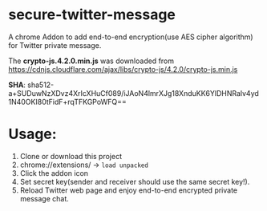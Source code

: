 # secure-twitter-message
A chrome Addon to add end-to-end encryption(use AES cipher algorithm) for Twitter private message.

The **crypto-js.4.2.0.min.js** was downloaded from https://cdnjs.cloudflare.com/ajax/libs/crypto-js/4.2.0/crypto-js.min.js

**SHA**: sha512-a+SUDuwNzXDvz4XrIcXHuCf089/iJAoN4lmrXJg18XnduKK6YlDHNRalv4yd1N40OKI80tFidF+rqTFKGPoWFQ==


# Usage:
1. Clone or download this project
2. chrome://extensions/ -> `load unpacked`
3. Click the addon icon
4. Set secret key(sender and receiver should use the same secret key!).
5. Reload Twitter web page and enjoy end-to-end encrypted private message chat.
